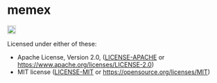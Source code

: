memex
=========================

[<img alt="build status" src="https://img.shields.io/github/workflow/status/mattsse/memex/CI/main?style=for-the-badge" height="20">](https://github.com/mattsse/memex/actions?query=branch%3Amain)


Licensed under either of these:

* Apache License, Version 2.0, ([LICENSE-APACHE](LICENSE-APACHE) or
  https://www.apache.org/licenses/LICENSE-2.0)
* MIT license ([LICENSE-MIT](LICENSE-MIT) or
  https://opensource.org/licenses/MIT)
